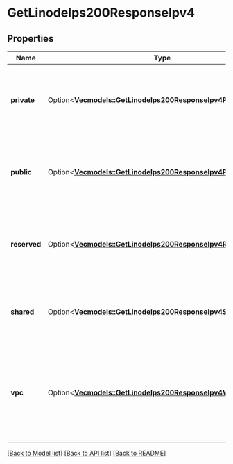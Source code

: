 # GetLinodeIps200ResponseIpv4

## Properties

Name | Type | Description | Notes
------------ | ------------- | ------------- | -------------
**private** | Option<[**Vec<models::GetLinodeIps200ResponseIpv4PrivateInner>**](get_linode_ips_200_response_ipv4_private_inner.md)> | __Read-only__ A list of private IP Address objects belonging to this Linode. | [optional][readonly]
**public** | Option<[**Vec<models::GetLinodeIps200ResponseIpv4PublicInner>**](get_linode_ips_200_response_ipv4_public_inner.md)> | __Read-only__ A list of public IP Address objects belonging to this Linode. | [optional][readonly]
**reserved** | Option<[**Vec<models::GetLinodeIps200ResponseIpv4ReservedInner>**](get_linode_ips_200_response_ipv4_reserved_inner.md)> | __Read-only__ A list of reserved IP Address objects belonging to this Linode. | [optional][readonly]
**shared** | Option<[**Vec<models::GetLinodeIps200ResponseIpv4SharedInner>**](get_linode_ips_200_response_ipv4_shared_inner.md)> | __Read-only__ A list of shared IP Address objects assigned to this Linode. | [optional][readonly]
**vpc** | Option<[**Vec<models::GetLinodeIps200ResponseIpv4VpcInner>**](get_linode_ips_200_response_ipv4_vpc_inner.md)> | __Read-only__ A list of Virtual Private Cloud (VPC)-specific addresses or ranges for the Linode. | [optional][readonly]

[[Back to Model list]](../README.md#documentation-for-models) [[Back to API list]](../README.md#documentation-for-api-endpoints) [[Back to README]](../README.md)


